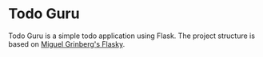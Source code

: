 Todo Guru
=========
Todo Guru is a simple todo application using Flask.
The project structure is based on [Miguel Grinberg's Flasky](https://github.com/miguelgrinberg/flasky).
